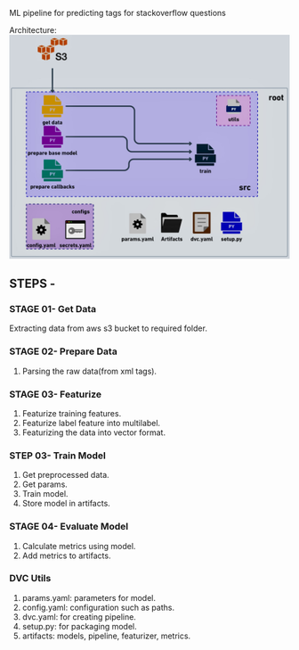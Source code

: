 ML pipeline for predicting tags for stackoverflow questions


Architecture:
![architecture](https://github.com/AtufaShireen/aiops-dvc-nlp/blob/master/55AD9A79-EC2B-4201-8D39-7A6057970E0B_1_201_a.jpeg)
## STEPS -

### STAGE 01- Get Data
Extracting data from aws s3 bucket to required folder.


### STAGE 02- Prepare Data
1. Parsing the raw data(from xml tags).

### STAGE 03- Featurize
1. Featurize training features.
2. Featurize label feature into multilabel.
3. Featurizing the data into vector format.

### STEP 03- Train Model
1. Get preprocessed data.
2. Get params.
3. Train model.
4. Store model in artifacts.

### STAGE 04- Evaluate Model
1. Calculate metrics using model.
2. Add metrics to artifacts.


### DVC Utils
1. params.yaml: parameters for model.
2. config.yaml: configuration such as paths.
3. dvc.yaml: for creating pipeline.
4. setup.py: for packaging model.
5. artifacts: models, pipeline, featurizer, metrics.

